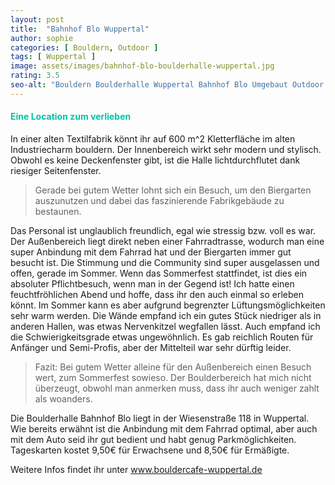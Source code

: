 ```yaml
---
layout: post
title:  "Bahnhof Blo Wuppertal"
author: sophie
categories: [ Bouldern, Outdoor ]
tags: [ Wuppertal ]
image: assets/images/bahnhof-blo-boulderhalle-wuppertal.jpg
rating: 3.5
seo-alt: "Bouldern Boulderhalle Wuppertal Bahnhof Blo Umgebaut Outdoor Cafe Klettern Nacht"
---
```


#### <span style="color:#00c5a1">Eine Location zum verlieben</span>
In einer alten Textilfabrik könnt ihr auf 600 m^2 Kletterfläche im alten Industriecharm bouldern. Der Innenbereich wirkt sehr modern und stylisch. Obwohl es keine Deckenfenster gibt, ist die Halle lichtdurchflutet dank riesiger Seitenfenster. 

> Gerade bei gutem Wetter lohnt sich ein Besuch, um den Biergarten auszunutzen und dabei das faszinierende Fabrikgebäude zu bestaunen.

Das Personal ist unglaublich freundlich, egal wie stressig bzw. voll es war. Der Außenbereich liegt direkt neben einer Fahrradtrasse, wodurch man eine super Anbindung mit dem Fahrrad hat und der Biergarten immer gut besucht ist. Die Stimmung und die Community sind super ausgelassen und offen, gerade im Sommer. Wenn das Sommerfest stattfindet, ist dies ein absoluter Pflichtbesuch, wenn man in der Gegend ist! Ich hatte einen feuchtfröhlichen Abend und hoffe, dass ihr den auch einmal so erleben könnt. Im Sommer kann es aber aufgrund begrenzter Lüftungsmöglichkeiten sehr warm werden. Die Wände empfand ich ein gutes Stück niedriger als in anderen Hallen, was etwas Nervenkitzel wegfallen lässt. Auch empfand ich die Schwierigkeitsgrade etwas ungewöhnlich. Es gab reichlich Routen für Anfänger und Semi-Profis, aber der Mittelteil war sehr dürftig leider. 

> Fazit: Bei gutem Wetter alleine für den Außenbereich einen Besuch wert, zum Sommerfest sowieso. Der Boulderbereich hat mich nicht überzeugt, obwohl man anmerken muss, dass ihr auch weniger zahlt als woanders.

Die Boulderhalle Bahnhof Blo liegt in der Wiesenstraße 118 in Wuppertal. Wie bereits erwähnt ist die Anbindung mit dem Fahrrad optimal, aber auch mit dem Auto seid ihr gut bedient und habt genug Parkmöglichkeiten. Tageskarten kostet 9,50€ für Erwachsene und 8,50€ für Ermäßigte.

Weitere Infos findet ihr unter <a href="https://bouldercafe-wuppertal.de/" target="_blank">www.bouldercafe-wuppertal.de</a>